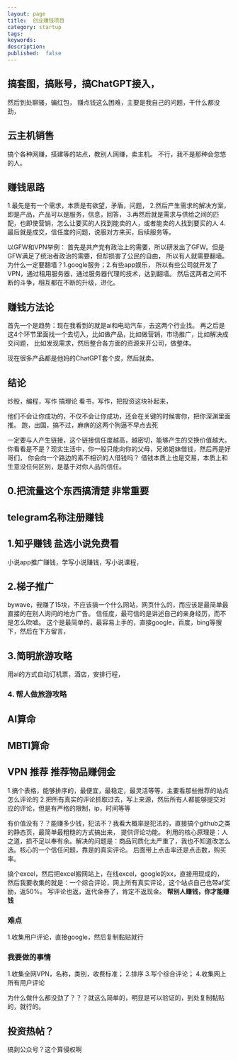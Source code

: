 ```yaml
---
layout: page
title:  创业赚钱项目
category: startup
tags:
keywords:
description:
published:  false
---
```


## 搞套图，搞账号，搞ChatGPT接入，
然后到处聊骚，骗红包，
赚点钱这么困难，主要是我自己的问题，干什么都没劲，

## 云主机销售
搞个各种网赚，搭建等的站点，教别人网赚，卖主机。
不行，我不是那种会忽悠的人。

## 赚钱思路
1.最先是有一个需求，本质是有欲望，矛盾，问题，
2.然后产生需求的解决方案，即是产品，产品可以是服务，信息，回答，
3.再然后就是需求与供给之间的匹配，也即使营销，怎么让要买的人找到能卖的人，或者能卖的人找到要买的人
4.最后就是成交，信任度的问题，说服对方来买，后续服务等。

以GFW和VPN举例：
首先是共产党有政治上的需要，所以研发出了GFW。但是GFW满足了统治者政治的需要，但却损害了公民的自由，
所以有人就需要翻墙。为什么一定要翻墙？1.google服务；2.有些app娱乐，
所以有些公司就开发了VPN，通过租用服务器，通过服务器代理的技术，达到翻墙。
然后这两者之间不断的斗争，相互都在不断的升级，进化。

## 赚钱方法论
首先一个是趋势：现在我看到的就是ai和电动汽车，去这两个行业找。
再之后是这4个环节里面找一个去切入，比如做产品，比如做营销，市场推广，比如解决成交问题，
比如发现需求，然后整合各方面的资源来开公司，做整体。

现在很多产品都是他妈的ChatGPT套个皮，然后就卖。


## 结论
炒股，编程，写作
搞理论
看书，写作，把投资这块补起来，

他们不会让你成功的，不仅不会让你成功，还会在关键的时候害你，把你深渊里面推。
跑，出国，搞不过，麻痹的这两个狗逼不早点去死


一定要与人产生链接，这个链接信任度越高，越密切，能够产生的交换价值越大。
你看看是不是？现实生活中，你一般只能向你的父母，兄弟姐妹借钱，然后再是好哥们，
你会向一个路边的素不相识的人借钱吗？
借钱本质上也是交易，本质上和生意没任何区别，是基于对你人品的信任。
## 0.把流量这个东西搞清楚 非常重要

## telegram名称注册赚钱

## 1.知乎赚钱 盐选小说免费看
小说app推广赚钱，学写小说赚钱，写小说课程，

## 2.梯子推广
bywave，我赚了15块，不应该搞一个什么网站，网页什么的，而应该是最简单最直接的在别人询问的地方广告。
信任度，最可信的是讲述自己的亲身经历，而不是怎么吹嘘。
这个是最简单的，最容易上手的，直接google，百度，bing等搜下，然后在下方留言，

## 3.简明旅游攻略
用ai的方式自动订机票，酒店，安排行程，
### 4. 帮人做旅游攻略
## AI算命
## MBTI算命
## VPN 推荐  推荐物品赚佣金
1.搞个表格，能够排序的，最便宜，最稳定，最灵活等等，主要看那些推荐的站点怎么评论的
2.把所有真实的评论抓取过去，写上来源，然后所有人都能够提交对应的评论，但是有严格的限制，ip，时间等等

有价值没有？？能赚多少钱，犯法不？我看大概率是犯法的，直接搞个github之类的静态页，最简单最粗糙的方式搞出来，
提供评论功能。
利用的核心原理是：人之道，损不足以奉有余。解决的问题是：商品同质化太严重了，我也不知道改怎么选。核心的一个信任问题，靠是的真实评论。
后面带上点击率还是点击数，购买率。

搞个excel，然后把excel搬网站上，在线excel，google的xx，直接用现成的，
然后我要收集的就是：一个综合评论，网上所有真实评论，这个站点自己也带af奖励，返50%。
写评论也返，返代金券了，肯定不返现金。
**帮别人赚钱，你才能赚钱**
### 难点
1.收集用户评论，直接google，然后复制黏贴就行

### 我要做的事情
1.收集全网VPN，名称，类别，收费标准；
2.排序
3.写个综合评论；
4.收集网上所有用户评论

为什么做什么都没劲了？？？就这么简单的，明显是可以验证的，到处复制黏贴的，就行的。

## 投资热帖？
搞到公众号？这个算侵权啊


